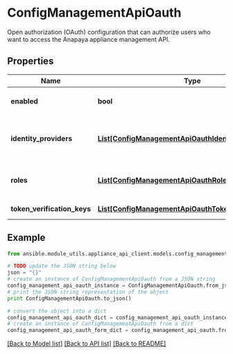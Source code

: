 # ConfigManagementApiOauth

Open authorization (OAuth) configuration that can authorize users who want to access the Anapaya appliance management API.

## Properties
Name | Type | Description | Notes
------------ | ------------- | ------------- | -------------
**enabled** | **bool** | Whether the feature is enabled. | [optional] [default to False]
**identity_providers** | [**List[ConfigManagementApiOauthIdentityProvider]**](ConfigManagementApiOauthIdentityProvider.md) | The identity providers. Currently only one is supported. | [optional] 
**roles** | [**List[ConfigManagementApiOauthRole]**](ConfigManagementApiOauthRole.md) | Roles configuration used for OAuth. | [optional] 
**token_verification_keys** | [**List[ConfigManagementApiOauthTokenVerificationKey]**](ConfigManagementApiOauthTokenVerificationKey.md) | Keys to verify JWTs. | [optional] 

## Example

```python
from ansible.module_utils.appliance_api_client.models.config_management_api_oauth import ConfigManagementApiOauth

# TODO update the JSON string below
json = "{}"
# create an instance of ConfigManagementApiOauth from a JSON string
config_management_api_oauth_instance = ConfigManagementApiOauth.from_json(json)
# print the JSON string representation of the object
print ConfigManagementApiOauth.to_json()

# convert the object into a dict
config_management_api_oauth_dict = config_management_api_oauth_instance.to_dict()
# create an instance of ConfigManagementApiOauth from a dict
config_management_api_oauth_form_dict = config_management_api_oauth.from_dict(config_management_api_oauth_dict)
```
[[Back to Model list]](../README.md#documentation-for-models) [[Back to API list]](../README.md#documentation-for-api-endpoints) [[Back to README]](../README.md)


